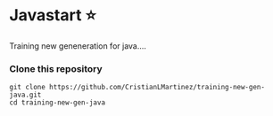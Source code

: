 # Javastart :star:

Training new geneneration for java....


### Clone this repository 

```shell
git clone https://github.com/CristianLMartinez/training-new-gen-java.git
cd training-new-gen-java
```